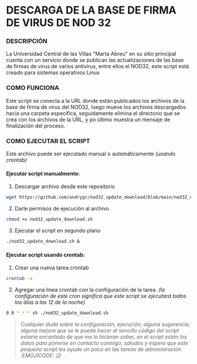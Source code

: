 # DESCARGA DE LA BASE DE FIRMA DE VIRUS DE NOD 32

### DESCRIPCIÓN

La Universidad Central de las Villas "Marta Abreu" en su sitio principal cuenta con un servicio donde se publican las actualizaciones de las base de firmas de virus de varios antivirus, entre ellos el NOD32, este script está creado para sistemas operativos Linux

### COMO FUNCIONA

Este script se conecta a la URL donde están publicados los archivos de la base de firma de virus del NOD32, luego mueve los archivos descargados hacia una carpeta específica, seguidamente elimina el directorio que se crea con los archivos de la URL, y po último muestra un mensaje de finalización del proceso.

### COMO EJECUTAR EL SCRIPT

Este archivo puede ser ejecutado manual o automáticamente *(usando crontab)*

#### Ejecutar script manualmente:
1. Descargar archivo desde este repositorio
```sh
wget https://github.com/andrygc/nod32_update_download/blob/main/nod32_update_download.sh
```
2. Darle permisos de ejecución al archivo
```sh
chmod +x nod32_update_download.sh
```
3. Ejecutar el script en segundo plano
```sh
./nod32_update_download.sh &
```
#### Ejecutar script usando crontab:
1. Crear una nueva tarea crontab
```sh
crontab -e
```
2. Agregar una linea crontab con la configuración de la tarea. *(la configuración de este cron significa que este script se ejecutará todos los días a las 12 de la noche)*
```sh
0 0 * * * sh ./nod32_update_download.sh
```



> *Cualquier duda sobre la configuración, ejecución, alguna sugerencia, alguna mejora que se le pueda hacer al sencillo código del script estaría encantado de que me lo hicieran saber, en el script están los datos para ponerse en contacto conmigo, saludos y espero que este pequeño script les ayude un poco en las tareas de administración :EMOJICODE: :wink:*
